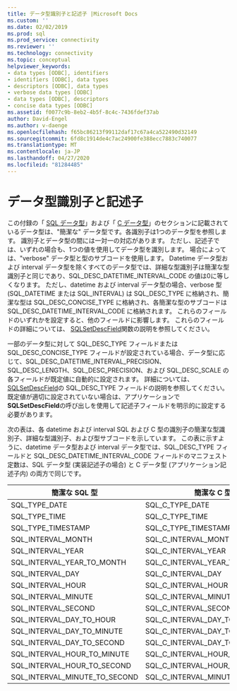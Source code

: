 ```yaml
---
title: データ型識別子と記述子 |Microsoft Docs
ms.custom: ''
ms.date: 02/02/2019
ms.prod: sql
ms.prod_service: connectivity
ms.reviewer: ''
ms.technology: connectivity
ms.topic: conceptual
helpviewer_keywords:
- data types [ODBC], identifiers
- identifiers [ODBC], data types
- descriptors [ODBC], data types
- verbose data types [ODBC]
- data types [ODBC], descriptors
- concise data types [ODBC]
ms.assetid: f0077c9b-8eb2-4b5f-8c4c-7436fdef37ab
author: David-Engel
ms.author: v-daenge
ms.openlocfilehash: f65bc86213f99112daf17c67a4ca522490d32149
ms.sourcegitcommit: 6fd8c1914de4c7ac24900fe388ecc7883c740077
ms.translationtype: MT
ms.contentlocale: ja-JP
ms.lasthandoff: 04/27/2020
ms.locfileid: "81284485"
---
```

# <a name="data-type-identifiers-and-descriptors"></a>データ型識別子と記述子
この付録の「 [SQL データ型](../../../odbc/reference/appendixes/sql-data-types.md)」および「 [C データ型](../../../odbc/reference/appendixes/c-data-types.md)」のセクションに記載されているデータ型は、"簡潔な" データ型です。各識別子は1つのデータ型を参照します。 識別子とデータ型の間には一対一の対応があります。 ただし、記述子では、いずれの場合も、1つの値を使用してデータ型を識別します。 場合によっては、"verbose" データ型と型のサブコードを使用します。 Datetime データ型および interval データ型を除くすべてのデータ型では、詳細な型識別子は簡潔な型識別子と同じであり、SQL_DESC_DATETIME_INTERVAL_CODE の値は0に等しくなります。 ただし、datetime および interval データ型の場合、verbose 型 (SQL_DATETIME または SQL_INTERVAL) は SQL_DESC_TYPE に格納され、簡潔な型は SQL_DESC_CONCISE_TYPE に格納され、各簡潔な型のサブコードは SQL_DESC_DATETIME_INTERVAL_CODE に格納されます。 これらのフィールドのいずれかを設定すると、他のフィールドに影響します。 これらのフィールドの詳細については、 [SQLSetDescField](../../../odbc/reference/syntax/sqlsetdescfield-function.md)関数の説明を参照してください。  
  
 一部のデータ型に対して SQL_DESC_TYPE フィールドまたは SQL_DESC_CONCISE_TYPE フィールドが設定されている場合、データ型に応じて、SQL_DESC_DATETIME_INTERVAL_PRECISION、SQL_DESC_LENGTH、SQL_DESC_PRECISION、および SQL_DESC_SCALE の各フィールドが既定値に自動的に設定されます。 詳細については、 [SQLSetDescField](../../../odbc/reference/syntax/sqlsetdescfield-function.md)の SQL_DESC_TYPE フィールドの説明を参照してください。 既定値が適切に設定されていない場合は、アプリケーションで**SQLSetDescField**の呼び出しを使用して記述子フィールドを明示的に設定する必要があります。  
  
 次の表は、各 datetime および interval SQL および C 型の識別子の簡潔な型識別子、詳細な型識別子、および型サブコードを示しています。 この表に示すように、datetime データ型および interval データ型では、SQL_DESC_TYPE フィールドと SQL_DESC_DATETIME_INTERVAL_CODE フィールドのマニフェスト定数は、SQL データ型 (実装記述子の場合) と C データ型 (アプリケーション記述子内) の両方で同じです。  
  
|簡潔な SQL 型|簡潔な C 型|詳細な種類|DATETIME_INTERVAL_CODE|  
|----------------------|--------------------|------------------|------------------------------|  
|SQL_TYPE_DATE|SQL_C_TYPE_DATE|SQL_DATETIME|SQL_CODE_DATE|  
|SQL_TYPE_TIME|SQL_C_TYPE_TIME|SQL_DATETIME|SQL_CODE_TIME|  
|SQL_TYPE_TIMESTAMP|SQL_C_TYPE_TIMESTAMP|SQL_DATETIME|SQL_CODE_TIMESTAMP|  
|SQL_INTERVAL_MONTH|SQL_C_INTERVAL_MONTH|SQL_INTERVAL|SQL_CODE_MONTH|  
|SQL_INTERVAL_YEAR|SQL_C_INTERVAL_YEAR|SQL_INTERVAL|SQL_CODE_YEAR|  
|SQL_INTERVAL_YEAR_TO_MONTH|SQL_C_INTERVAL_YEAR_TO_MONTH|SQL_INTERVAL|SQL_CODE_YEAR_TO_MONTH|  
|SQL_INTERVAL_DAY|SQL_C_INTERVAL_DAY|SQL_INTERVAL|SQL_CODE_DAY|  
|SQL_INTERVAL_HOUR|SQL_C_INTERVAL_HOUR|SQL_INTERVAL|SQL_CODE_HOUR|  
|SQL_INTERVAL_MINUTE|SQL_C_INTERVAL_MINUTE|SQL_INTERVAL|SQL_CODE_MINUTE|  
|SQL_INTERVAL_SECOND|SQL_C_INTERVAL_SECOND|SQL_INTERVAL|SQL_CODE_SECOND|  
|SQL_INTERVAL_DAY_TO_HOUR|SQL_C_INTERVAL_DAY_TO_HOUR|SQL_INTERVAL|SQL_CODE_DAY_TO_HOUR|  
|SQL_INTERVAL_DAY_TO_MINUTE|SQL_C_INTERVAL_DAY_TO_MINUTE|SQL_INTERVAL|SQL_CODE_DAY_TO_MINUTE|  
|SQL_INTERVAL_DAY_TO_SECOND|SQL_C_INTERVAL_DAY_TO_SECOND|SQL_INTERVAL|SQL_CODE_DAY_TO_SECOND|  
|SQL_INTERVAL_HOUR_TO_MINUTE|SQL_C_INTERVAL_HOUR_TO_MINUTE|SQL_INTERVAL|SQL_CODE_HOUR_TO_MINUTE|  
|SQL_INTERVAL_HOUR_TO_SECOND|SQL_C_INTERVAL_HOUR_TO_SECOND|SQL_INTERVAL|SQL_CODE_HOUR_TO_SECOND|  
|SQL_INTERVAL_MINUTE_TO_SECOND|SQL_C_INTERVAL_MINUTE_TO_SECOND|SQL_INTERVAL|SQL_CODE_MINUTE_TO_SECOND|
